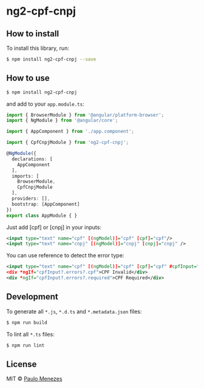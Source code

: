 # ng2-cpf-cnpj

## How to install

To install this library, run:

```bash
$ npm install ng2-cpf-cnpj --save
```

## How to use

```bash
$ npm install ng2-cpf-cnpj
```

and add to your `app.module.ts`:

```typescript
import { BrowserModule } from '@angular/platform-browser';
import { NgModule } from '@angular/core';

import { AppComponent } from './app.component';

import { CpfCnpjModule } from 'ng2-cpf-cnpj';

@NgModule({
  declarations: [
    AppComponent
  ],
  imports: [
    BrowserModule,
    CpfCnpjModule
  ],
  providers: [],
  bootstrap: [AppComponent]
})
export class AppModule { }
```

Just add [cpf] or [cnpj] in your inputs:

```xml
<input type="text" name="cpf" [(ngModel)]="cpf" [cpf]="cpf"/>
<input type="text" name="cnpj" [(ngModel)]="cnpj" [cnpj]="cnpj" />
```  

You can use reference to detect the error type:

```xml
<input type="text" name="cpf" [(ngModel)]="cpf" [cpf]="cpf" #cpfInput="ngModel" required />
<div *ngIf="cpfInput?.errors?.cpf">CPF Invalid</div>
<div *ngIf="cpfInput?.errors?.required">CPF Required</div>
```

## Development

To generate all `*.js`, `*.d.ts` and `*.metadata.json` files:

```bash
$ npm run build
```

To lint all `*.ts` files:

```bash
$ npm run lint
```

## License

MIT © [Paulo Menezes](mailto:paulo.hgmenezes@gmail.com)
